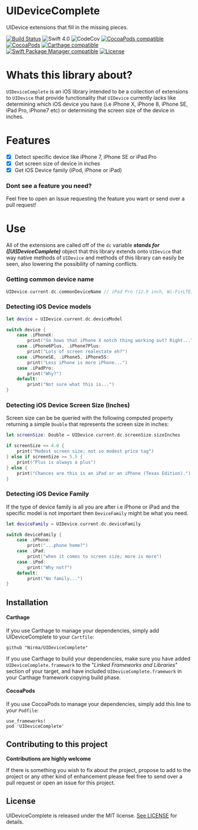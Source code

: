 # UIDeviceComplete
UIDevice extensions that fill in the missing pieces.

[![Build Status](https://travis-ci.org/Nirma/UIDeviceComplete.svg?branch=master)](https://travis-ci.org/Nirma/UIDeviceComplete)
![Swift 4.0](https://img.shields.io/badge/Swift-4.0-orange.svg)
![CodeCov](https://img.shields.io/codecov/c/github/Nirma/UIDeviceComplete.svg)
[![CocoaPods compatible](https://img.shields.io/cocoapods/v/UIDeviceComplete.svg)](#cocoapods)
[![CocoaPods](https://img.shields.io/cocoapods/dt/UIDeviceComplete.svg)]()
[![Carthage compatible](https://img.shields.io/badge/Carthage-compatible-4BC51D.svg?style=flat)](https://github.com/Carthage/Carthage)
 [![Swift Package Manager compatible](https://img.shields.io/badge/Swift%20Package%20Manager-compatible-brightgreen.svg)](https://github.com/apple/swift-package-manager)
[![License](http://img.shields.io/:license-mit-blue.svg)](http://doge.mit-license.org)

# Whats this library about?
`UIDeviceComplete` is an iOS library intended to be a collection of extensions to `UIDevice` 
that provide functionality that `UIDevice` currently lacks like determining which iOS device
you have (i.e iPhone X, iPhone 8, iPhone SE, iPad Pro, iPhone7 etc) or determining the screen size of the device
in inches.

# Features
- [x] Detect specific device like iPhone 7, iPhone SE or iPad Pro
- [x] Get screen size of device in inches
- [x] Get iOS Device family (iPod, iPhone or iPad)

### Dont see a feature you need?
Feel free to open an Issue requesting the feature you want or send over a pull request!

# Use
All of the extensions are called off of the `dc` variable ***stands for ([UI]DeviceComplete)*** object that this 
library extends onto `UIDevice` that way native methods of `UIDevice` and methods of this library can
easily be seen, also lowering the possibility of naming conflicts.


### Getting common device name

```swift 
UIDevice.current.dc.commonDeviceName // iPad Pro (12.9 inch, Wi-Fi+LTE)
```

### Detecting iOS Device models

```Swift
let device = UIDevice.current.dc.deviceModel

switch device {
    case .iPhoneX:
        print("So hows that iPhone X notch thing working out? Right...")
    case .iPhone6Plus, .iPhone7Plus:
        print("Lots of screen realestate eh?")
    case .iPhoneSE, .iPhone5, iPhone5S:
        print("Less iPhone is more iPhone...")
    case .iPadPro:
        print("Why?")
    default:
        print("Not sure what this is...")
}
```

### Detecting iOS Device Screen Size (Inches)

Screen size can be be queried with the following computed property returning a simple `Double`
that represents the screen size in inches:

```swift
let screenSize: Double = UIDevice.current.dc.screenSize.sizeInches

if screenSize <= 4.0 {
    print("Modest screen size; not so modest price tag")
} else if screenSize >= 5.5 {
    print("Plus is always a plus")
} else {
    print("Chances are this is an iPad or an iPhone (Texas Edition).")
}
```

### Detecting iOS Device Family

If the type of device family is all you are after i.e iPhone or iPad and the specific model
is not important then `DeviceFamily` might be what you need.

```Swift
let deviceFamily = UIDevice.current.dc.deviceFamily

switch deviceFamily {
    case .iPhone:
        print("...phone home?")
    case .iPad:
        print("when it comes to screen size; more is more")
    case .iPod:
        print("Why not?")
    default:
        print("No family...")
}
```

## Installation

#### Carthage

If you use Carthage to manage your dependencies, simply add
UIDeviceComplete to your `Cartfile`:

```
github "Nirma/UIDeviceComplete"
```

If you use Carthage to build your dependencies, make sure you have added `UIDeviceComplete.framework` to the "_Linked Frameworks and Libraries_" section of your target, and have included `UIDeviceComplete.framework` in your Carthage framework copying build phase.

#### CocoaPods

If you use CocoaPods to manage your dependencies, simply add
this line to your `Podfile`:

```
use_frameworks!
pod 'UIDeviceComplete'
```


## Contributing to this project
**Contributions are highly welcome**

If there is something you wish to fix about the project,
propose to add to the project or any other kind of enhancement please feel free to send over a pull request 
or open an issue for this project.

## License

UIDeviceComplete is released under the MIT license. [See LICENSE](https://github.com/Nirma/UIDeviceComplete/blob/master/LICENSE) for details.
